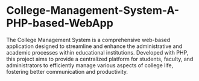 # College-Management-System-A-PHP-based-WebApp
 The College Management System is a comprehensive web-based application designed to streamline and enhance the administrative and academic processes within educational institutions. Developed with PHP, this project aims to provide a centralized platform for students, faculty, and administrators to efficiently manage various aspects of college life, fostering better communication and productivity.
